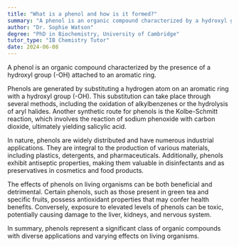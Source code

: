 ```yaml
---
title: "What is a phenol and how is it formed?"
summary: "A phenol is an organic compound characterized by a hydroxyl group (-OH) bonded to an aromatic ring."
author: "Dr. Sophie Watson"
degree: "PhD in Biochemistry, University of Cambridge"
tutor_type: "IB Chemistry Tutor"
date: 2024-06-08
---
```


A phenol is an organic compound characterized by the presence of a hydroxyl group (-OH) attached to an aromatic ring.

Phenols are generated by substituting a hydrogen atom on an aromatic ring with a hydroxyl group (-OH). This substitution can take place through several methods, including the oxidation of alkylbenzenes or the hydrolysis of aryl halides. Another synthetic route for phenols is the Kolbe-Schmitt reaction, which involves the reaction of sodium phenoxide with carbon dioxide, ultimately yielding salicylic acid.

In nature, phenols are widely distributed and have numerous industrial applications. They are integral to the production of various materials, including plastics, detergents, and pharmaceuticals. Additionally, phenols exhibit antiseptic properties, making them valuable in disinfectants and as preservatives in cosmetics and food products.

The effects of phenols on living organisms can be both beneficial and detrimental. Certain phenols, such as those present in green tea and specific fruits, possess antioxidant properties that may confer health benefits. Conversely, exposure to elevated levels of phenols can be toxic, potentially causing damage to the liver, kidneys, and nervous system.

In summary, phenols represent a significant class of organic compounds with diverse applications and varying effects on living organisms.
    
